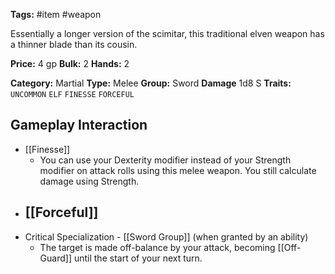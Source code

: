 **Tags:** #item #weapon 

Essentially a longer version of the scimitar, this traditional elven weapon has a thinner blade than its cousin.

**Price:** 4 gp
**Bulk:** 2
**Hands:** 2

**Category:** Martial
**Type:** Melee
**Group:** Sword
**Damage** 1d8 S
**Traits:** `UNCOMMON` `ELF` `FINESSE` `FORCEFUL`

## Gameplay Interaction

- [[Finesse]]
	- You can use your Dexterity modifier instead of your Strength modifier on attack rolls using this melee weapon. You still calculate damage using Strength.
- [[Forceful]]
	- 
- Critical Specialization - [[Sword Group]] (when granted by an ability)
	- The target is made off-balance by your attack, becoming [[Off-Guard]] until the start of your next turn.